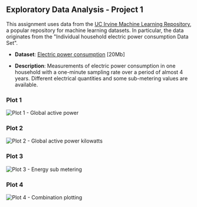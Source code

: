 ## Exploratory Data Analysis - Project 1

This assignment uses data from
the <a href="http://archive.ics.uci.edu/ml/">UC Irvine Machine
Learning Repository</a>, a popular repository for machine learning
datasets. In particular, the data originates from the "Individual household
electric power consumption Data Set".

* <b>Dataset</b>: <a href="https://d396qusza40orc.cloudfront.net/exdata%2Fdata%2Fhousehold_power_consumption.zip">Electric power consumption</a> [20Mb]

* <b>Description</b>: Measurements of electric power consumption in
one household with a one-minute sampling rate over a period of almost
4 years. Different electrical quantities and some sub-metering values
are available.

### Plot 1
![Plot 1 - Global active power](https://github.com/primaryobjects/datasciencecoursera/blob/master/exdata-005/project1/plot1.png) 

### Plot 2
![Plot 2 - Global active power kilowatts](https://github.com/primaryobjects/datasciencecoursera/blob/master/exdata-005/project1/plot2.png) 

### Plot 3
![Plot 3 - Energy sub metering](https://github.com/primaryobjects/datasciencecoursera/blob/master/exdata-005/project1/plot3.png) 

### Plot 4
![Plot 4 - Combination plotting](https://github.com/primaryobjects/datasciencecoursera/blob/master/exdata-005/project1/plot4.png) 
